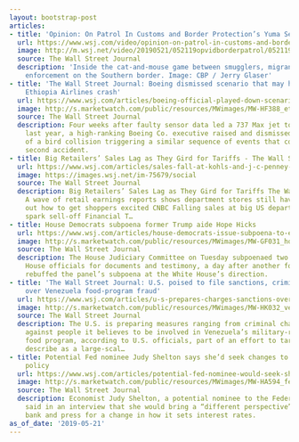 ```yaml
---
layout: bootstrap-post
articles:
- title: 'Opinion: On Patrol In Customs and Border Protection’s Yuma Sector'
  url: https://www.wsj.com/video/opinion-on-patrol-in-customs-and-border-protections-yuma-sector/8D83307C-EB6C-4F1C-AE3A-C398457ABA64.html
  image: http://m.wsj.net/video/20190521/052119opvidborderpatrol/052119opvidborderpatrol_1280x720.jpg
  source: The Wall Street Journal
  description: 'Inside the cat-and-mouse game between smugglers, migrants and law
    enforcement on the Southern border. Image: CBP / Jerry Glaser'
- title: 'The Wall Street Journal: Boeing dismissed scenario that may have caused
    Ethiopia Airlines crash'
  url: https://www.wsj.com/articles/boeing-official-played-down-scenario-that-may-have-doomed-ethiopian-jet-11558439651
  image: http://s.marketwatch.com/public/resources/MWimages/MW-HF388_ethiop_ZG_20190310160721.jpg
  source: The Wall Street Journal
  description: Four weeks after faulty sensor data led a 737 Max jet to crash in Indonesia
    last year, a high-ranking Boeing Co. executive raised and dismissed the possibility
    of a bird collision triggering a similar sequence of events that could cause a
    second accident.
- title: Big Retailers’ Sales Lag as They Gird for Tariffs - The Wall Street Journal
  url: https://www.wsj.com/articles/sales-fall-at-kohls-and-j-c-penney-11558443281
  image: https://images.wsj.net/im-75679/social
  source: The Wall Street Journal
  description: Big Retailers’ Sales Lag as They Gird for Tariffs The Wall Street Journal
    A wave of retail earnings reports shows department stores still haven't figured
    out how to get shoppers excited CNBC Falling sales at big US department stores
    spark sell-off Financial T…
- title: House Democrats subpoena former Trump aide Hope Hicks
  url: https://www.wsj.com/articles/house-democrats-issue-subpoena-to-ex-trump-aide-hope-hicks-11558471522
  image: http://s.marketwatch.com/public/resources/MWimages/MW-GF031_hopehi_ZG_20180307181030.jpg
  source: The Wall Street Journal
  description: The House Judiciary Committee on Tuesday subpoenaed two former White
    House officials for documents and testimony, a day after another former official
    rebuffed the panel’s subpoena at the White House’s direction.
- title: 'The Wall Street Journal: U.S. poised to file sanctions, criminal charges
    over Venezuela food-program fraud'
  url: https://www.wsj.com/articles/u-s-prepares-charges-sanctions-over-venezuelas-food-aid-program-11558467079
  image: http://s.marketwatch.com/public/resources/MWimages/MW-HK032_venezu_ZG_20190521164726.jpg
  source: The Wall Street Journal
  description: The U.S. is preparing measures ranging from criminal charges to sanctions
    against people it believes to be involved in Venezuela’s military-run emergency
    food program, according to U.S. officials, part of an effort to target what they
    describe as a large-scal…
- title: Potential Fed nominee Judy Shelton says she’d seek changes to interest-rate
    policy
  url: https://www.wsj.com/articles/potential-fed-nominee-would-seek-shake-up-of-interest-rate-policy-11558464417
  image: http://s.marketwatch.com/public/resources/MWimages/MW-HA594_fed_ZG_20181218164808.jpg
  source: The Wall Street Journal
  description: Economist Judy Shelton, a potential nominee to the Federal Reserve,
    said in an interview that she would bring a “different perspective” to the central
    bank and press for a change in how it sets interest rates.
as_of_date: '2019-05-21'
---
```


